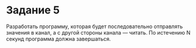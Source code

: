 # Задание 5

Разработать программу, которая будет последовательно отправлять значения в
канал, а с другой стороны канала — читать. По истечению N секунд программа
должна завершаться.